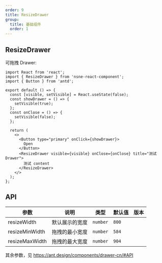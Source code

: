 ```yaml
---
order: 9
title: ResizeDrawer
group:
  title: 基础组件
  order: 1
---
```


## ResizeDrawer

可拖拽 Drawer:

```tsx
import React from 'react';
import { ResizeDrawer } from 'nsne-react-component';
import { Button } from 'antd';

export default () => {
  const [visible, setVisible] = React.useState(false);
  const showDrawer = () => {
    setVisible(true);
  };
  const onClose = () => {
    setVisible(false);
  };

  return (
    <>
      <Button type="primary" onClick={showDrawer}>
        Open
      </Button>
      <ResizeDrawer visible={visible} onClose={onClose} title="测试Drawer">
        测试 content
      </ResizeDrawer>
    </>
  );
};
```

## API

| 参数           | 说明           | 类型     | 默认值 | 版本 |
| -------------- | -------------- | -------- | ------ | ---- |
| resizeWidth    | 默认展示的宽度 | `number` | `800`  |      |
| resizeMinWidth | 拖拽的最小宽度 | `number` | `584`  |      |
| resizeMaxWidth | 拖拽的最大宽度 | `number` | `904`  |      |

其余参数，见 https://ant.design/components/drawer-cn/#API
